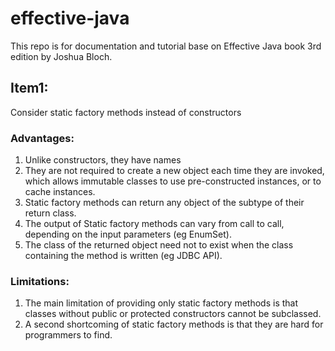 # effective-java

This repo is for documentation and tutorial base on Effective Java book 3rd edition by Joshua Bloch.

## Item1:
Consider static factory methods instead of constructors

### Advantages:
1. Unlike constructors, they have names
2. They are not required to create a new object each time they are invoked, which allows immutable classes to use pre-constructed instances, or to cache instances.
3. Static factory methods can return any object of the subtype of their return class.
4. The output of Static factory methods can vary from call to call, depending on the input parameters (eg EnumSet).
5. The class of the returned object need not to exist when the class containing the method is written (eg JDBC API).

### Limitations:
1. The main limitation of providing only static factory methods is that classes without public or protected constructors cannot be subclassed.
2. A second shortcoming of static factory methods is that they are hard for programmers to find.

